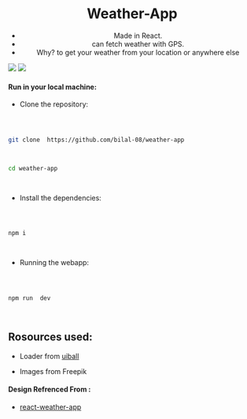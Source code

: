 
<div align='center'>

#  Weather-App
+ Made in React.
+ can fetch weather with GPS.
+ Why? to get your weather from your location or anywhere else

</div>

  <img  src="https://cdn.discordapp.com/attachments/846342662767902762/1150446511151386694/image.png">

  
  

<img  src="https://cdn.discordapp.com/attachments/846342662767902762/1150447120806068284/image.png">

#### Run in your local machine:

  

- Clone the repository:

  

```sh

  

git clone  https://github.com/bilal-08/weather-app

  

cd weather-app

  

```

  

- Install the dependencies:

  

```sh

  

npm i

  

```

  

- Running the webapp:

  

```sh

  

npm run  dev

  

```

  
  

## Rosources used:

+ Loader from [uiball](https://uiball.com/loaders/)

+ Images from Freepik

  
  

#### Design Refrenced From :

+ [react-weather-app](https://github.com/esnz/react-weather-app/)
